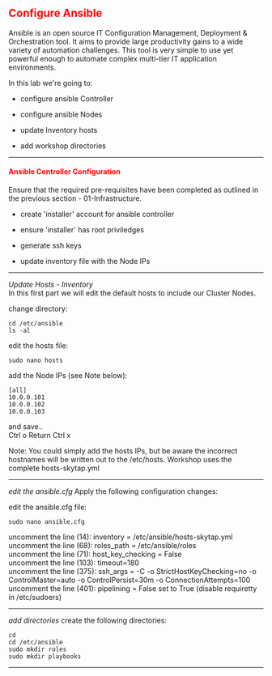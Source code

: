 ## <font color='red'>Configure Ansible</font>
Ansible is an open source IT Configuration Management, Deployment & Orchestration tool. It aims to provide large productivity gains to a wide variety of automation challenges. This tool is very simple to use yet powerful enough to automate complex multi-tier IT application environments. 

In this lab we're going to:
* configure ansible Controller
* configure ansible Nodes

* update Inventory hosts
* add workshop directories
---

#### <font color='red'>Ansible Controller Configuration</font>
Ensure that the required pre-requisites have been completed as outlined in the previous section - 01-Infrastructure.
* create 'installer' account for ansible controller
* ensure 'installer' has root priviledges

* generate ssh keys

* update inventory file with the Node IPs 

---

<em>Update Hosts - Inventory</em>  
In this first part we will edit the default hosts to include our Cluster Nodes.  

change directory:
```
cd /etc/ansible
ls -al
```
edit the hosts file:
```
sudo nano hosts
```
add the Node IPs (see Note below):
```
[all]
10.0.0.101
10.0.0.102
10.0.0.103
```
and save..  
Ctrl o
Return 
Ctrl x

Note: You could simply add the hosts IPs, but be aware the incorrect hostnames will be written out to the /etc/hosts.  Workshop uses the complete hosts-skytap.yml

---

<em>edit the ansible.cfg</em>
Apply the following configuration changes:    

edit the ansible.cfg file:
```
sudo nano ansible.cfg
```
uncomment the line (14): inventory = /etc/ansible/hosts-skytap.yml  
uncomment the line (68): roles_path = /etc/ansible/roles  
uncomment the line (71): host_key_checking = False  
uncomment the line (103): timeout=180  
uncomment the line (375): ssh_args = -C -o StrictHostKeyChecking=no -o ControlMaster=auto -o ControlPersist=30m -o ConnectionAttempts=100  
uncomment the line (401): pipelining = False  set to True (disable requiretty in /etc/sudoers)  

---

<em>add directories</em>
create the following directories:
```
cd
cd /etc/ansible
sudo mkdir roles
sudo mkdir playbooks
```

---